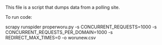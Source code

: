 This file is a script that dumps data from a polling site.

To run code:

scrapy runspider properworu.py -s CONCURRENT_REQUESTS=1000 -s CONCURRENT_REQUESTS_PER_DOMAIN=1000 -s REDIRECT_MAX_TIMES=0 -o worunew.csv

